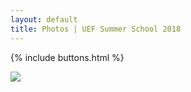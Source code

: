 ```yaml
---
layout: default
title: Photos | UEF Summer School 2018
---
```


{% include buttons.html %}

![](placeholder.jpg)
